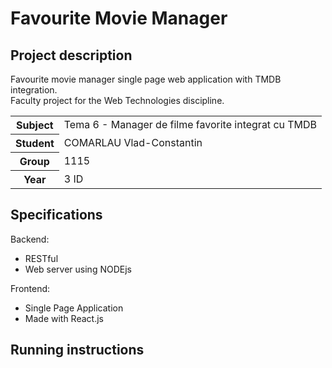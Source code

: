 # Favourite Movie Manager
 
## Project description
Favourite movie manager single page web application with TMDB integration. </br>
Faculty project for the Web Technologies discipline.
<table>
 <tr>
    <th>Subject</th>
    <td>Tema 6 - Manager de filme favorite integrat cu TMDB</td>
  </tr>
  <tr>
    <th>Student</th>
    <td>COMARLAU Vlad-Constantin</td>
  </tr>
  <tr>
    <th>Group</th>
    <td>1115</td>
  </tr>
  <tr>
    <th>Year</th>
    <td>3 ID</td>
  </tr>
</table>

## Specifications
Backend:
- RESTful
- Web server using NODEjs

Frontend:</br>
- Single Page Application
- Made with React.js

## Running instructions


